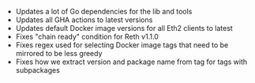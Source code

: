 - Updates a lot of Go dependencies for the lib and tools
- Updates all GHA actions to latest versions
- Updates default Docker image versions for all Eth2 clients to latest
- Fixes "chain ready" condition for Reth v1.1.0
- Fixes regex used for selecting Docker image tags that need to be mirrored to be less greedy
- Fixes how we extract version and package name from tag for tags with subpackages
